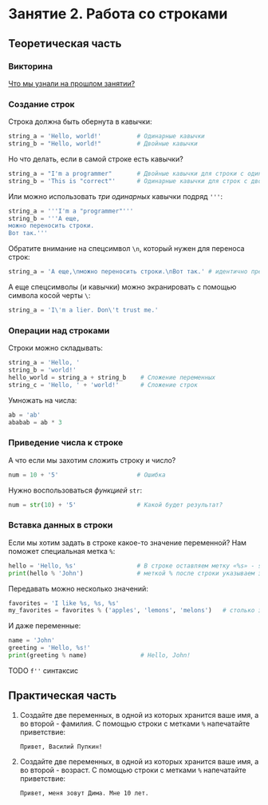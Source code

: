 # Занятие 2. Работа со строками

## Теоретическая часть

### Викторина

[Что мы узнали на прошлом занятии?](https://slides.com/quantum_noise/deck-2/fullscreen)

### Создание строк

Строка должна быть обернута в кавычки:

```Python
string_a = 'Hello, world!'          # Одинарные кавычки
string_b = "Hello, world!"          # Двойные кавычки
```

Но что делать, если в самой строке есть кавычки?

```Python
string_a = "I'm a programmer"       # Двойные кавычки для строки с одинорной
string_b = 'This is "correct"'      # Одинарные кавычки для строк с двойными
```

Или можно использовать _три одинарных_ кавычки подряд `'''`:

```Python
string_a = '''I'm a "programmer"'''
string_b = '''А еще,
можно переносить строки.
Вот так.'''
```

Обратите внимание на спецсимвол `\n`, который нужен для переноса строк:

```Python
string_a = 'А еще,\nможно переносить строки.\nВот так.' # идентично предыдущему примеру.
```

А еще спецсимволы (и кавычки) можно экранировать с помощью символа косой черты `\`:

```Python
string_a = 'I\'m a lier. Don\'t trust me.'
```

### Операции над строками

Строки можно складывать:

```Python
string_a = 'Hello, '
string_b = 'world!'
hello_world = string_a + string_b    # Сложение переменных
string_c = 'Hello, ' + 'world!'      # Cложение строк
```

Умножать на числа:

```Python
ab = 'ab'
ababab = ab * 3
```

### Приведение числа к строке

А что если мы захотим сложить строку и число?

```Python
num = 10 + '5'                      # Ошибка
```

Нужно воспользоваться _функцией_ `str`:

```Python
num = str(10) + '5'                 # Какой будет результат?
```

### Вставка данных в строки

Если мы хотим задать в строке какое-то значение переменной? Нам поможет специальная метка `%`:

```Python
hello = 'Hello, %s'                 # В строке оставляем метку «%s» - s - строка
print(hello % 'John')               # меткой % после строки указываем значение
```

Передавать можно несколько значений:

```Python
favorites = 'I like %s, %s, %s'
my_favorites = favorites % ('apples', 'lemons', 'melons')   # столько значение в скобках, сколько в строке меток
```

И даже переменные:

```Python
name = 'John'
greeting = 'Hello, %s!'
print(greeting % name)               # Hello, John!
```

TODO `f''` синтаксис

## Практическая часть

1. Создайте две переменных, в одной из которых хранится ваше имя, а во второй - фамилия. С помощью строки с метками `%` напечатайте приветствие:

    ```Text
    Привет, Василий Пупкин!
    ```

1. Создайте две переменных, в одной из которых хранится ваше имя, а во второй - возраст. С помощью строки с метками `%` напечатайте приветствие:

    ```Text
    Привет, меня зовут Дима. Мне 10 лет.
    ```